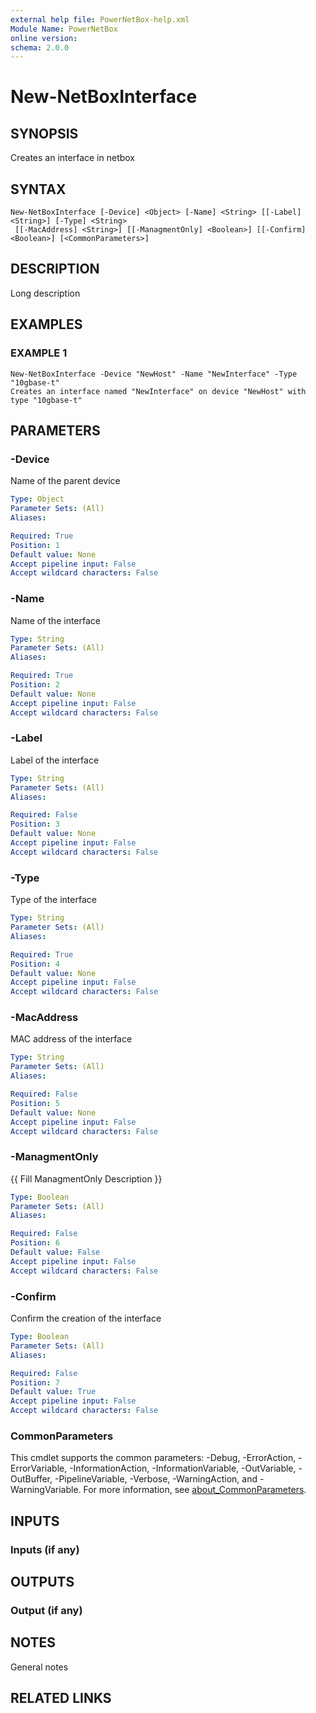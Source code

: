 ```yaml
---
external help file: PowerNetBox-help.xml
Module Name: PowerNetBox
online version:
schema: 2.0.0
---
```


# New-NetBoxInterface

## SYNOPSIS
Creates an interface in netbox

## SYNTAX

```
New-NetBoxInterface [-Device] <Object> [-Name] <String> [[-Label] <String>] [-Type] <String>
 [[-MacAddress] <String>] [[-ManagmentOnly] <Boolean>] [[-Confirm] <Boolean>] [<CommonParameters>]
```

## DESCRIPTION
Long description

## EXAMPLES

### EXAMPLE 1
```
New-NetBoxInterface -Device "NewHost" -Name "NewInterface" -Type "10gbase-t"
Creates an interface named "NewInterface" on device "NewHost" with type "10gbase-t"
```

## PARAMETERS

### -Device
Name of the parent device

```yaml
Type: Object
Parameter Sets: (All)
Aliases:

Required: True
Position: 1
Default value: None
Accept pipeline input: False
Accept wildcard characters: False
```

### -Name
Name of the interface

```yaml
Type: String
Parameter Sets: (All)
Aliases:

Required: True
Position: 2
Default value: None
Accept pipeline input: False
Accept wildcard characters: False
```

### -Label
Label of the interface

```yaml
Type: String
Parameter Sets: (All)
Aliases:

Required: False
Position: 3
Default value: None
Accept pipeline input: False
Accept wildcard characters: False
```

### -Type
Type of the interface

```yaml
Type: String
Parameter Sets: (All)
Aliases:

Required: True
Position: 4
Default value: None
Accept pipeline input: False
Accept wildcard characters: False
```

### -MacAddress
MAC address of the interface

```yaml
Type: String
Parameter Sets: (All)
Aliases:

Required: False
Position: 5
Default value: None
Accept pipeline input: False
Accept wildcard characters: False
```

### -ManagmentOnly
{{ Fill ManagmentOnly Description }}

```yaml
Type: Boolean
Parameter Sets: (All)
Aliases:

Required: False
Position: 6
Default value: False
Accept pipeline input: False
Accept wildcard characters: False
```

### -Confirm
Confirm the creation of the interface

```yaml
Type: Boolean
Parameter Sets: (All)
Aliases:

Required: False
Position: 7
Default value: True
Accept pipeline input: False
Accept wildcard characters: False
```

### CommonParameters
This cmdlet supports the common parameters: -Debug, -ErrorAction, -ErrorVariable, -InformationAction, -InformationVariable, -OutVariable, -OutBuffer, -PipelineVariable, -Verbose, -WarningAction, and -WarningVariable. For more information, see [about_CommonParameters](http://go.microsoft.com/fwlink/?LinkID=113216).

## INPUTS

### Inputs (if any)
## OUTPUTS

### Output (if any)
## NOTES
General notes

## RELATED LINKS
